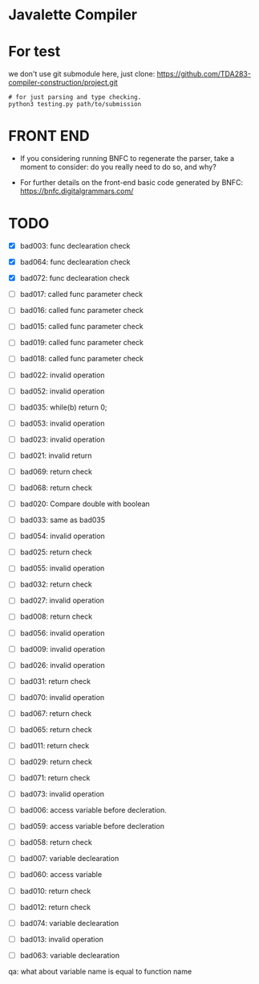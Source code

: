 # Javalette Compiler

# For test
we don't use git submodule here, just clone: https://github.com/TDA283-compiler-construction/project.git

```
# for just parsing and type checking.
python3 testing.py path/to/submission 
```


# FRONT END
+ If you considering running BNFC to regenerate the parser, take a moment to consider: do you really need to do so, and why?

+ For further details on the front-end basic code generated by BNFC: https://bnfc.digitalgrammars.com/


# TODO 
- [x] bad003: func declearation check
- [x] bad064: func declearation check
- [x] bad072: func declearation check


- [ ] bad017: called func parameter check
- [ ] bad016: called func parameter check
- [ ] bad015: called func parameter check
- [ ] bad019: called func parameter check
- [ ] bad018: called func parameter check

- [ ] bad022: invalid operation
- [ ] bad052: invalid operation
- [ ] bad035:  while(b) return 0; 
- [ ] bad053: invalid operation
- [ ] bad023: invalid operation
- [ ] bad021: invalid return
- [ ] bad069: return check

- [ ] bad068: return check
- [ ] bad020: Compare double with boolean
- [ ] bad033: same as bad035
- [ ] bad054: invalid operation
- [ ] bad025: return check
- [ ] bad055: invalid operation
- [ ] bad032: return check
- [ ] bad027: invalid operation
- [ ] bad008: return check
- [ ] bad056: invalid operation
- [ ] bad009: invalid operation
- [ ] bad026: invalid operation
- [ ] bad031: return check
- [ ] bad070: invalid operation
- [ ] bad067: return check

- [ ] bad065: return check
- [ ] bad011: return check
- [ ] bad029: return check
- [ ] bad071: return check
- [ ] bad073: invalid operation
- [ ] bad006: access variable before decleration.
- [ ] bad059: access variable before decleration
- [ ] bad058: return check
- [ ] bad007: variable declearation
- [ ] bad060: access variable
- [ ] bad010: return check
- [ ] bad012: return check
- [ ] bad074: variable declearation
- [ ] bad013: invalid operation
- [ ] bad063: variable declearation


qa: what about  variable name is equal to function name